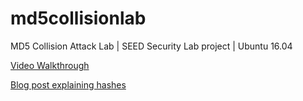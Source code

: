 # md5collisionlab
MD5 Collision Attack Lab | SEED Security Lab project | Ubuntu 16.04

[Video Walkthrough](https://youtu.be/bUHHMlvsiw4)


[Blog post explaining hashes](https://www.kaitycodes.com/blog/hash-values-hash-functions-etc)
